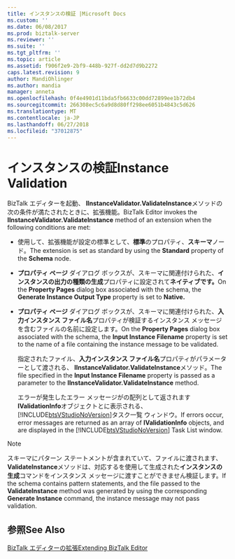 ```yaml
---
title: インスタンスの検証 |Microsoft Docs
ms.custom: ''
ms.date: 06/08/2017
ms.prod: biztalk-server
ms.reviewer: ''
ms.suite: ''
ms.tgt_pltfrm: ''
ms.topic: article
ms.assetid: f906f2e9-2bf9-448b-927f-dd2d7d9b2272
caps.latest.revision: 9
author: MandiOhlinger
ms.author: mandia
manager: anneta
ms.openlocfilehash: 0f4e4901d11bda5fb6633c00dd72899ee1b72db4
ms.sourcegitcommit: 266308ec5c6a9d8d80ff298ee6051b4843c5d626
ms.translationtype: MT
ms.contentlocale: ja-JP
ms.lasthandoff: 06/27/2018
ms.locfileid: "37012875"
---
```

# <a name="instance-validation"></a><span data-ttu-id="cd5b8-102">インスタンスの検証</span><span class="sxs-lookup"><span data-stu-id="cd5b8-102">Instance Validation</span></span>
<span data-ttu-id="cd5b8-103">BizTalk エディターを起動、 **IInstanceValidator.ValidateInstance**メソッドの次の条件が満たされたときに、拡張機能。</span><span class="sxs-lookup"><span data-stu-id="cd5b8-103">BizTalk Editor invokes the **IInstanceValidator.ValidateInstance** method of an extension when the following conditions are met:</span></span>  
  
- <span data-ttu-id="cd5b8-104">使用して、拡張機能が設定の標準として、**標準**のプロパティ、**スキーマ**ノード。</span><span class="sxs-lookup"><span data-stu-id="cd5b8-104">The extension is set as standard by using the **Standard** property of the **Schema** node.</span></span>  
  
- <span data-ttu-id="cd5b8-105">**プロパティ ページ** ダイアログ ボックスが、スキーマに関連付けられた、**インスタンスの出力の種類の生成**プロパティに設定されて**ネイティブです。**</span><span class="sxs-lookup"><span data-stu-id="cd5b8-105">On the **Property Pages** dialog box associated with the schema, the **Generate Instance Output Type** property is set to **Native.**</span></span>  
  
- <span data-ttu-id="cd5b8-106">**プロパティ ページ** ダイアログ ボックスが、スキーマに関連付けられた、**入力インスタンス ファイル名**プロパティが検証するインスタンス メッセージを含むファイルの名前に設定します。</span><span class="sxs-lookup"><span data-stu-id="cd5b8-106">On the **Property Pages** dialog box associated with the schema, the **Input Instance Filename** property is set to the name of a file containing the instance message to be validated.</span></span>  
  
  <span data-ttu-id="cd5b8-107">指定されたファイル、**入力インスタンス ファイル名**プロパティがパラメーターとして渡される、 **IInstanceValidator.ValidateInstance**メソッド。</span><span class="sxs-lookup"><span data-stu-id="cd5b8-107">The file specified in the **Input Instance Filename** property is passed as a parameter to the **IInstanceValidator.ValidateInstance** method.</span></span>  
  
  <span data-ttu-id="cd5b8-108">エラーが発生したエラー メッセージがの配列として返されます**IValidationInfo**オブジェクトとに表示される、[!INCLUDE[btsVStudioNoVersion](../includes/btsvstudionoversion-md.md)]タスク一覧 ウィンドウ。</span><span class="sxs-lookup"><span data-stu-id="cd5b8-108">If errors occur, error messages are returned as an array of **IValidationInfo** objects, and are displayed in the [!INCLUDE[btsVStudioNoVersion](../includes/btsvstudionoversion-md.md)] Task List window.</span></span>  
  
> [!NOTE]
>  <span data-ttu-id="cd5b8-109">スキーマにパターン ステートメントが含まれていて、ファイルに渡されます、 **ValidateInstance**メソッドは、対応するを使用して生成された**インスタンスの生成**コマンドをインスタンス メッセージに渡すことができません検証します。</span><span class="sxs-lookup"><span data-stu-id="cd5b8-109">If the schema contains pattern statements, and the file passed to the **ValidateInstance** method was generated by using the corresponding **Generate Instance** command, the instance message may not pass validation.</span></span>  
  
## <a name="see-also"></a><span data-ttu-id="cd5b8-110">参照</span><span class="sxs-lookup"><span data-stu-id="cd5b8-110">See Also</span></span>  
 [<span data-ttu-id="cd5b8-111">BizTalk エディターの拡張</span><span class="sxs-lookup"><span data-stu-id="cd5b8-111">Extending BizTalk Editor</span></span>](../core/extending-biztalk-editor.md)